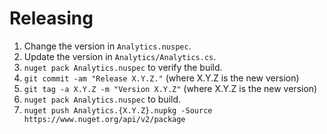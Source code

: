 Releasing
=========

 1. Change the version in `Analytics.nuspec`.
 2. Update the version in `Analytics/Analytics.cs`.
 3. `nuget pack Analytics.nuspec` to verify the build.
 4. `git commit -am "Release X.Y.Z."` (where X.Y.Z is the new version)
 5. `git tag -a X.Y.Z -m "Version X.Y.Z"` (where X.Y.Z is the new version)
 6. `nuget pack Analytics.nuspec` to build.
 7. `nuget push Analytics.{X.Y.Z}.nupkg -Source https://www.nuget.org/api/v2/package`

